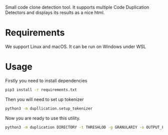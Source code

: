 Small code clone detection tool. It supports multiple Code Duplication Detectors and displays its results as a nice html. 

# Requirements

We support Linux and macOS. It can be run on Windows under WSL

# Usage

Firstly you need to install dependencies

```bash
pip3 install -r requirements.txt
```

Then you will need to set up tokenizer

```bash
python3 -m dupllication.setup_tokenizer
```

Now you are ready to use this utility. 

```bash
python3 -m duplication DIRECTORY -t THRESHLOD -g GRANULARIY -o OUTPUT_FILE
```
